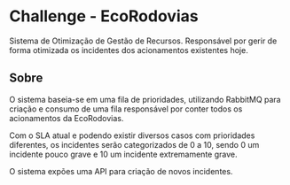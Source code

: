 # Challenge - EcoRodovias

Sistema de Otimização de Gestão de Recursos.
Responsável por gerir de forma otimizada os incidentes dos acionamentos existentes hoje.

## Sobre

O sistema baseia-se em uma fila de prioridades, utilizando RabbitMQ para criação e consumo de uma fila responsável por conter todos os acionamentos da EcoRodovias.

Com o SLA atual e podendo existir diversos casos com prioridades diferentes, os incidentes serão categorizados de 0 a 10, sendo 0 um incidente pouco grave e 10 um incidente extremamente grave.

O sistema expões uma API para criação de novos incidentes.
